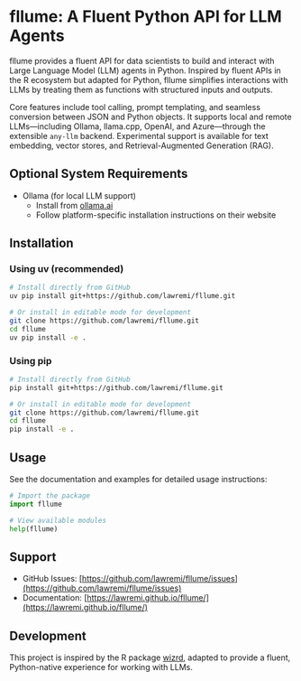 # fllume: A Fluent Python API for LLM Agents

fllume provides a fluent API for data scientists to build and interact with Large Language Model (LLM) agents in Python. Inspired by fluent APIs in the R ecosystem but adapted for Python, fllume simplifies interactions with LLMs by treating them as functions with structured inputs and outputs.

Core features include tool calling, prompt templating, and seamless conversion between JSON and Python objects. It supports local and remote LLMs—including Ollama, llama.cpp, OpenAI, and Azure—through the extensible `any-llm` backend. Experimental support is available for text embedding, vector stores, and Retrieval-Augmented Generation (RAG).

## Optional System Requirements

- Ollama (for local LLM support)
  - Install from [ollama.ai](https://ollama.ai)
  - Follow platform-specific installation instructions on their website

## Installation

### Using uv (recommended)

```bash
# Install directly from GitHub
uv pip install git+https://github.com/lawremi/fllume.git

# Or install in editable mode for development
git clone https://github.com/lawremi/fllume.git
cd fllume
uv pip install -e .
```

### Using pip

```bash
# Install directly from GitHub
pip install git+https://github.com/lawremi/fllume.git

# Or install in editable mode for development
git clone https://github.com/lawremi/fllume.git
cd fllume
pip install -e .
```

## Usage

See the documentation and examples for detailed usage instructions:

```python
# Import the package
import fllume

# View available modules
help(fllume)
```

## Support

- GitHub Issues: [https://github.com/lawremi/fllume/issues](https://github.com/lawremi/fllume/issues)
- Documentation: [https://lawremi.github.io/fllume/](https://lawremi.github.io/fllume/)

## Development

This project is inspired by the R package [wizrd](https://github.com/lawremi/wizrd), adapted to provide a fluent, Python-native experience for working with LLMs.
